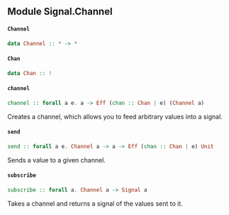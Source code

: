 ## Module Signal.Channel

#### `Channel`

``` purescript
data Channel :: * -> *
```

#### `Chan`

``` purescript
data Chan :: !
```

#### `channel`

``` purescript
channel :: forall a e. a -> Eff (chan :: Chan | e) (Channel a)
```

Creates a channel, which allows you to feed arbitrary values into a signal.

#### `send`

``` purescript
send :: forall a e. Channel a -> a -> Eff (chan :: Chan | e) Unit
```

Sends a value to a given channel.

#### `subscribe`

``` purescript
subscribe :: forall a. Channel a -> Signal a
```

Takes a channel and returns a signal of the values sent to it.



